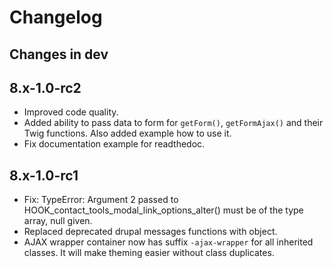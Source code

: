# Changelog

## Changes in dev

## 8.x-1.0-rc2

- Improved code quality.
- Added ability to pass data to form for `getForm()`, `getFormAjax()` and their Twig functions. Also added example how to use it.
- Fix documentation example for readthedoc.

## 8.x-1.0-rc1

- Fix: TypeError: Argument 2 passed to HOOK_contact_tools_modal_link_options_alter() must be of the type array, null given.
- Replaced deprecated drupal messages functions with object.
- AJAX wrapper container now has suffix `-ajax-wrapper` for all inherited classes. It will make theming easier without class duplicates.
